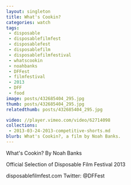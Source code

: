 ```yaml
---
layout: singleton
title: What's Cookin?
categories: watch
tags:
 - disposable
 - disposablefilmfest
 - disposablefest
 - disposablefilm
 - disposablefilmfestival
 - whatscookin
 - noahbanks
 - DFFest
 - filmfestival
 - 2013
 - DFF
 - food
image: posts/432685404_295.jpg
thumb: posts/432685404_295.jpg
relatedthumb: posts/432685404_295.jpg

video: //player.vimeo.com/video/62714098
collections:
 - 2013-03-24-2013-competitive-shorts.md
blurb: What's Cookin?, a film by Noah Banks.
---
```


What's Cookin?
By Noah Banks

Official Selection of Disposable Film Festival 2013

disposablefilmfest.com
Twitter: @DFFest